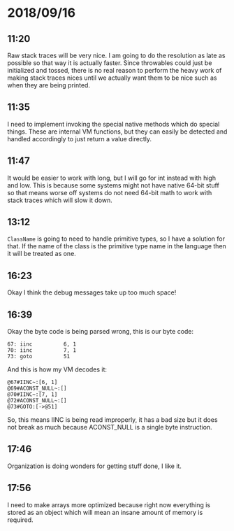 # 2018/09/16

## 11:20

Raw stack traces will be very nice. I am going to do the resolution as late
as possible so that way it is actually faster. Since throwables could just
be initialized and tossed, there is no real reason to perform the heavy
work of making stack traces nices until we actually want them to be nice
such as when they are being printed.

## 11:35

I need to implement invoking the special native methods which do special
things. These are internal VM functions, but they can easily be detected
and handled accordingly to just return a value directly.

## 11:47

It would be easier to work with long, but I will go for int instead with
high and low. This is because some systems might not have native 64-bit
stuff so that means worse off systems do not need 64-bit math to work with
stack traces which will slow it down.

## 13:12

`ClassName` is going to need to handle primitive types, so I have a solution
for that. If the name of the class is the primitive type name in the language
then it will be treated as one.

## 16:23

Okay I think the debug messages take up too much space!

## 16:39

Okay the byte code is being parsed wrong, this is our byte code:

	67: iinc          6, 1
	70: iinc          7, 1
	73: goto          51

And this is how my VM decodes it:

	@67#IINC~:[6, 1]
	@69#ACONST_NULL~:[]
	@70#IINC~:[7, 1]
	@72#ACONST_NULL~:[]
	@73#GOTO:[->@51]

So, this means IINC is being read improperly, it has a bad size but
it does not break as much because ACONST_NULL is a single byte instruction.

## 17:46

Organization is doing wonders for getting stuff done, I like it.

## 17:56

I need to make arrays more optimized because right now everything is stored
as an object which will mean an insane amount of memory is required.
